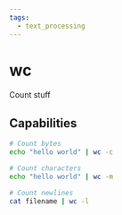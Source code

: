 ```yaml
---
tags:
  - text_processing
---
```

# wc

Count stuff

## Capabilities

```bash
# Count bytes
echo "hello world" | wc -c

# Count characters
echo "hello world" | wc -m

# Count newlines
cat filename | wc -l
```
